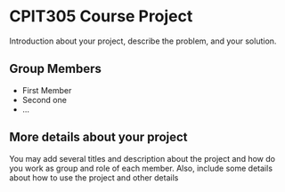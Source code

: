 # CPIT305 Course Project
Introduction about your project, describe the problem, and your solution.

## Group Members
- First Member
- Second one
- ...

## More details about your project
You may add several titles and description about the project and how do you work as group and role of each member. Also, include some details about how to use the project and other details
